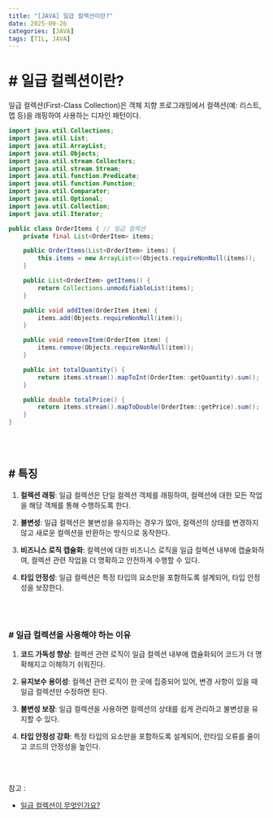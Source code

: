 ```yaml
---
title: "[JAVA] 일급 컬렉션이란?"
date: 2025-09-26
categories: [JAVA]
tags: [TIL, JAVA]
---
```


# # 일급 컬렉션이란?

일급 컬렉션(First-Class Collection)은 객체 지향 프로그래밍에서 컬렉션(예: 리스트, 맵 등)을 래핑하여 사용하는 디자인 패턴이다.

```java
import java.util.Collections;
import java.util.List;
import java.util.ArrayList;
import java.util.Objects;
import java.util.stream.Collectors;
import java.util.stream.Stream;
import java.util.function.Predicate;
import java.util.function.Function;
import java.util.Comparator;
import java.util.Optional;
import java.util.Collection;
import java.util.Iterator;

public class OrderItems { // 일급 컬렉션
    private final List<OrderItem> items;

    public OrderItems(List<OrderItem> items) {
        this.items = new ArrayList<>(Objects.requireNonNull(items));
    }

    public List<OrderItem> getItems() {
        return Collections.unmodifiableList(items);
    }

    public void addItem(OrderItem item) {
        items.add(Objects.requireNonNull(item));
    }

    public void removeItem(OrderItem item) {
        items.remove(Objects.requireNonNull(item));
    }

    public int totalQuantity() {
        return items.stream().mapToInt(OrderItem::getQuantity).sum();
    }

    public double totalPrice() {
        return items.stream().mapToDouble(OrderItem::getPrice).sum();
    }
}
```

<br /><br />

## # 특징

1. **컬렉션 래핑**: 일급 컬렉션은 단일 컬렉션 객체를 래핑하여, 컬렉션에 대한 모든 작업을 해당 객체를 통해 수행하도록 한다.

2. **불변성**: 일급 컬렉션은 불변성을 유지하는 경우가 많아, 컬렉션의 상태를 변경하지 않고 새로운 컬렉션을 반환하는 방식으로 동작한다.

3. **비즈니스 로직 캡슐화**: 컬렉션에 대한 비즈니스 로직을 일급 컬렉션 내부에 캡슐화하여, 컬렉션 관련 작업을 더 명확하고 안전하게 수행할 수 있다.

4. **타입 안정성**: 일급 컬렉션은 특정 타입의 요소만을 포함하도록 설계되어, 타입 안정성을 보장한다.

<br /><br />

### # 일급 컬렉션을 사용해야 하는 이유

1. **코드 가독성 향상**: 컬렉션 관련 로직이 일급 컬렉션 내부에 캡슐화되어 코드가 더 명확해지고 이해하기 쉬워진다.

2. **유지보수 용이성**: 컬렉션 관련 로직이 한 곳에 집중되어 있어, 변경 사항이 있을 때 일급 컬렉션만 수정하면 된다.

3. **불변성 보장**: 일급 컬렉션을 사용하면 컬렉션의 상태를 쉽게 관리하고 불변성을 유지할 수 있다.

4. **타입 안정성 강화**: 특정 타입의 요소만을 포함하도록 설계되어, 런타임 오류를 줄이고 코드의 안정성을 높인다.

<br /><br />

참고 : 
- [일급 컬렉션이 무엇인가요?](https://www.maeil-mail.kr/question/53)